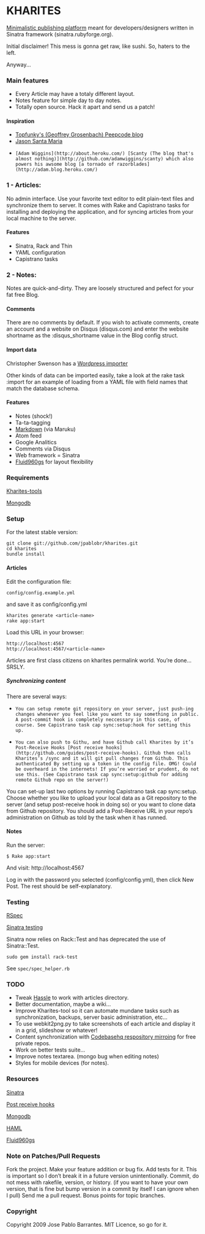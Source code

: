 KHARITES
========

[Minimalistic publishing platform](http://kharites.heroku.com/) meant for developers/designers written in Sinatra framework (sinatra.rubyforge.org).

Initial disclaimer! This mess is gonna get raw, like sushi. So, haters to the left.

Anyway...

### Main features
    
*   Every Article may have a totaly different layout.
*   Notes feature for simple day to day notes.
*   Totally open source. Hack it apart and send us a patch!

#### Inspiration

*    [Topfunky's (Geoffrey Grosenbach) Peepcode blog](http://blog.peepcode.com/tutorials/2010/about-this-blog)
*    [Jason Santa Maria](http://jasonsantamaria.com/)
*     [Adam Wiggins](http://about.heroku.com/) [Scanty (The blog that's almost nothing)](http://github.com/adamwiggins/scanty) which also powers his awsome blog [a tornado of razorblades](http://adam.blog.heroku.com/)

### 1 - Articles:

No admin interface. Use your favorite text editor to edit plain-text files and synchronize them to server. It comes with Rake and Capistrano tasks for installing and deploying the application, and for syncing articles from your local machine to the server.

#### Features

*    Sinatra, Rack and Thin
*    YAML configuration
*    Capistrano tasks

### 2 - Notes:

Notes are quick-and-dirty. They are loosely structured and pefect for your fat free Blog.

#### Comments

There are no comments by default. If you wish to activate comments, create an account and a website on Disqus (disqus.com) and enter the website shortname as the :disqus_shortname value in the Blog config struct. 

#### Import data

Christopher Swenson has a [Wordpress importer](github.com/swenson/scanty_wordpress_import)

Other kinds of data can be imported easily, take a look at the rake task :import for an example of loading from a YAML file with field names that match the database schema. 

#### Features

*    Notes (shock!)
*    Ta-ta-tagging
*    [Markdown](http://daringfireball.net/projects/markdown/syntax) (via Maruku)
*    Atom feed
*    Google Analitics
*    Comments via Disqus
*    Web framework = Sinatra
*    [Fluid960gs](http://www.designinfluences.com/fluid960gs/) for layout flexibility

### Requirements

[Kharites-tools](http://github.com/jpablobr/kharites-tools)

[Mongodb](http://www.mongodb.org/display/DOCS/Getting+Started#GettingStarted-InstalltheSoftware)

### Setup

For the latest stable version:

    git clone git://github.com/jpablobr/kharites.git
    cd kharites
    bundle install

#### Articles

Edit the configuration file:

    config/config.example.yml

and save it as config/config.yml

    kharites generate <article-name>
    rake app:start

Load this URL in your browser:

    http://localhost:4567
    http://localhost:4567/<article-name>

Articles are first class citizens on kharites permalink world.
You’re done... SRSLY.


##### Synchronizing content

There are several ways:

*     You can setup remote git repository on your server, just push-ing changes whenever you feel like you want to say something in public. A post-commit hook is completely neccessary in this case, of course. See Capistrano task cap sync:setup:hook for setting this up.
*     You can also push to Githu, and have Github call Kharites by it’s Post-Receive Hooks [Post receive hooks](http://github.com/guides/post-receive-hooks). Github then calls Kharites’s /sync and it will git pull changes from Github. This authenticated By setting up a token in the config file. OMG! Could be overheard in the internets! If you’re worried or prudent, do not use this. (See Capistrano task cap sync:setup:github for adding remote Github repo on the server!)

You can set-up last two options by running Capistrano task cap sync:setup. Choose whether you like to upload your local data as a Git repository to the server (and setup post-receive hook in doing so) or you want to clone data from Github repository. You should add a Post-Receive URL in your repo’s administration on Github as told by the task when it has runned.

#### Notes

Run the server:

    $ Rake app:start

And visit: http://localhost:4567

Log in with the password you selected (config/config.yml), then click New Post. The rest should be self-explanatory.

### Testing

[RSpec](http://wiki.github.com/dchelimsky/rspec)

[Sinatra testing](http://www.sinatrarb.com/testing.html)

Sinatra now relies on Rack::Test and has deprecated the use of Sinatra::Test.

`sudo gem install rack-test`

See `spec/spec_helper.rb`

### TODO

*    Tweak [Hassle](http://github.com/pedro/hassle) to work with articles directory.
*    Better documentation, maybe a wiki...
*    Improve Kharites-tool so it can automate mundane tasks such as synchronization, backups, server basic administration, etc...
*    To use webkit2png.py to take screenshots of each article and display it in a grid, slideshow or whatever!
*    Content synchronization with [Codebasehq respository mirroing](http://www.codebasehq.com/help/other-features/repository-mirroring) for free private repos.
*    Work on better tests suite...
*    Improve notes textarea. (mongo bug when editing notes)
*    Styles for mobile devices (for notes).    

### Resources

[Sinatra](http://www.sinatrarb.com)

[Post receive hooks](http://github.com/guides/post-receive-hooks)     
   
[Mongodb](http://www.mongodb.org)

[HAML](http://haml-lang.com/)

[Fluid960gs](http://www.designinfluences.com/fluid960gs/)

### Note on Patches/Pull Requests

Fork the project.
Make your feature addition or bug fix.
Add tests for it. This is important so I don’t break it in a future version unintentionally.
Commit, do not mess with rakefile, version, or history. (if you want to have your own version, that is fine but bump version in a commit by itself I can ignore when I pull)
Send me a pull request. Bonus points for topic branches.

### Copyright

Copyright 2009 Jose Pablo Barrantes. MIT Licence, so go for it.
